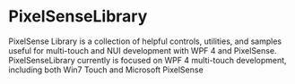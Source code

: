 PixelSenseLibrary
=================

PixelSense Library  is a collection of helpful controls, utilities, and samples useful for multi-touch and NUI development with WPF 4 and PixelSense. PixelSenseLibrary currently is focused on WPF 4 multi-touch development, including both Win7 Touch and Microsoft PixelSense
